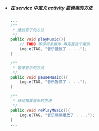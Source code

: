 * ##### 在 service 中定义 activity 要调用的方法

  ```java
  ...
  /**
   * 播放音乐的方法
   */
  public void playMusic(){
      // TODO 等讲完多媒体 再完善这个案例
      Log.e(TAG, "音乐播放了 . . .");
  }

  /**
   * 暂停音乐的方法
   */
  public void pauseMusic(){
      Log.e(TAG, "音乐暂停了 . . .");
  }

  /**
   * 继续播放音乐的方法
   */
  public void rePlayMusic(){
      Log.e(TAG, "音乐继续播放了 . . .");
  }
  ...    
  ```



